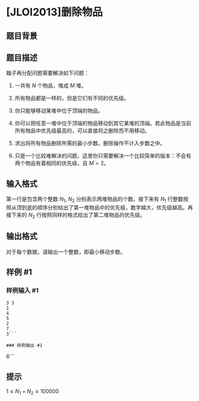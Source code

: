 # [JLOI2013]删除物品

## 题目背景



## 题目描述

箱子再分配问题需要解决如下问题：

1. 一共有 $N$ 个物品，堆成 $M$ 堆。

2. 所有物品都是一样的，但是它们有不同的优先级。

3. 你只能够移动某堆中位于顶端的物品。

4. 你可以把任意一堆中位于顶端的物品移动到其它某堆的顶端。若此物品是当前所有物品中优先级最高的，可以直接将之删除而不用移动。

5. 求出将所有物品删除所需的最小步数。删除操作不计入步数之中。

6. 只是一个比较难解决的问题，这里你只需要解决一个比较简单的版本：不会有两个物品有着相同的优先级，且 $M=2$。


## 输入格式

第一行是包含两个整数 $N_1$, $N_2$ 分别表示两堆物品的个数。接下来有 $N_1$ 行整数按照从顶到底的顺序分别给出了第一堆物品中的优先级，数字越大，优先级越高。再接下来的 $N_2$ 行按照同样的格式给出了第二堆物品的优先级。


## 输出格式

对于每个数据，请输出一个整数，即最小移动步数。


## 样例 #1

### 样例输入 #1
```
3 3
1
4
5
2
7
3```

### 样例输出 #1

```
6```

## 提示

$1\leq N_1+N_2\leq 100000$

